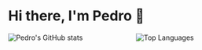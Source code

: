 # Hi there, I'm Pedro 👋 

<div style="display: grid; grid-template-columns: 1fr 1fr; gap: 1rem;">
  <img src="https://github-readme-stats.vercel.app/api?username=anuraghazra&show_icons=true&theme=tokyonight" alt="Pedro's GitHub stats">
  <img src="https://github-readme-stats.vercel.app/api/top-langs/?username=PedroMoreira-a22002701&layout=compacttrue&theme=tokyonight" alt="Top Languages">
</div>
